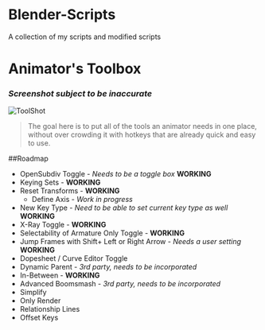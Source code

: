# Blender-Scripts
A collection of my scripts and modified scripts

# Animator's Toolbox
### *Screenshot subject to be inaccurate*
![ToolShot](http://i.imgur.com/DdkM7nF.png)
>The goal here is to put all of the tools an animator needs in one place, without over crowding it with hotkeys that are already quick and easy to use.

##Roadmap
* OpenSubdiv Toggle - *Needs to be a toggle box* **WORKING**
* Keying Sets - **WORKING**
* Reset Transforms - **WORKING**
  * Define Axis - *Work in progress*
* New Key Type - *Need to be able to set current key type as well* **WORKING**
* X-Ray Toggle - **WORKING**
* Selectability of Armature Only Toggle - **WORKING**
* Jump Frames with Shift+ Left or Right Arrow - *Needs a user setting* **WORKING**
* Dopesheet / Curve Editor Toggle
* Dynamic Parent - *3rd party, needs to be incorporated*
* In-Between - **WORKING**
* Advanced Boomsmash - *3rd party, needs to be incorporated*
* Simplify
* Only Render
* Relationship Lines
* Offset Keys
